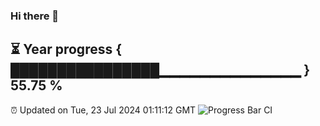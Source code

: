 ### Hi there 👋
⏳ Year progress { ████████████████▁▁▁▁▁▁▁▁▁▁▁▁▁▁ } 55.75 %
---
⏰ Updated on Tue, 23 Jul 2024 01:11:12 GMT
![Progress Bar CI](https://github.com/liununu/liununu/workflows/Progress%20Bar%20CI/badge.svg)
